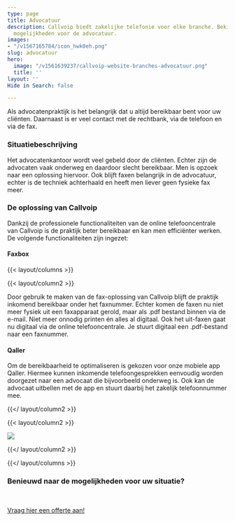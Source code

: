 ```yaml
---
type: page
title: Advocatuur
description: Callvoip biedt zakelijke telefonie voor elke branche. Bekijk hier de
  mogelijkheden voor de advocatuur.
images:
- "/v1567165784/icon_hwk0eh.png"
slug: advocatuur
hero:
  image: "/v1561639237/callvoip-website-branches-advocatuur.png"
  title: ''
layout: ''
Hide in Search: false

---
```

Als advocatenpraktijk is het belangrijk dat u altijd bereikbaar bent voor uw cliënten. Daarnaast is er veel contact met de rechtbank, via de telefoon en via de fax.

### Situatiebeschrijving

Het advocatenkantoor wordt veel gebeld door de cliënten. Echter zijn de advocaten vaak onderweg en daardoor slecht bereikbaar. Men is opzoek naar een oplossing hiervoor. Ook blijft faxen belangrijk in de advocatuur, echter is de techniek achterhaald en heeft men liever geen fysieke fax meer.

### De oplossing van Callvoip

Dankzij de professionele functionaliteiten van de online telefooncentrale van Callvoip is de praktijk beter bereikbaar en kan men efficiënter werken. De volgende functionaliteiten zijn ingezet:

#### Faxbox

{{< layout/columns >}}

{{< layout/column2 >}}

Door gebruik te maken van de fax-oplossing van Callvoip blijft de praktijk inkomend bereikbaar onder het faxnummer. Echter komen de faxen nu niet meer fysiek uit een faxapparaat gerold, maar als .pdf bestand binnen via de e-mail. Niet meer onnodig printen én alles al digitaal. Ook het uit-faxen gaat nu digitaal via de online telefooncentrale. Je stuurt digitaal een .pdf-bestand naar een faxnummer.

#### Qaller

Om de bereikbaarheid te optimaliseren is gekozen voor onze mobiele app Qaller. Hiermee kunnen inkomende telefoongesprekken eenvoudig worden doorgezet naar een advocaat die bijvoorbeeld onderweg is. Ook kan de advocaat uitbellen met de app en stuurt daarbij het zakelijk telefoonnummer mee.

{{</ layout/column2 >}}

{{< layout/column2 >}}

![](https://res.cloudinary.com/callvoip/image/upload/v1562335206/callvoip-website-faxbox-versturen.png)

{{</ layout/column2 >}}

{{</ layout/columns >}}

### Benieuwd naar de mogelijkheden voor uw situatie?

<br>

<a href="/offerte/" class="button">Vraag hier een offerte aan!</a>